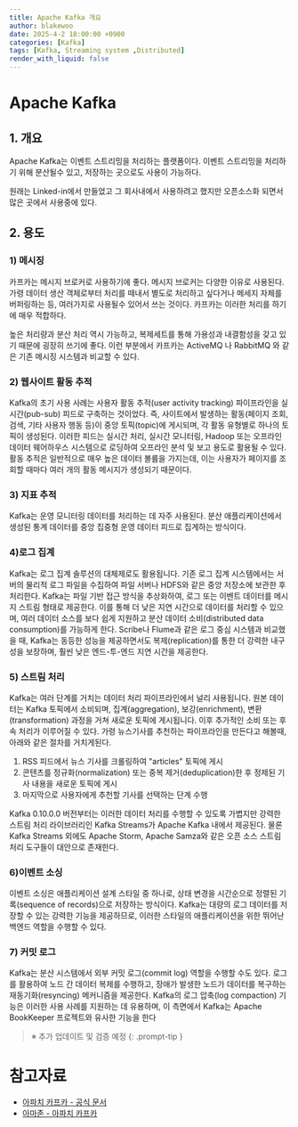 ```yaml
---
title: Apache Kafka 개요
author: blakewoo
date: 2025-4-2 18:00:00 +0900
categories: [Kafka]
tags: [Kafka, Streaming system ,Distributed]
render_with_liquid: false
---
```


# Apache Kafka
## 1. 개요
Apache Kafka는 이벤트 스트리밍을 처리하는 플랫폼이다.
이벤트 스트리밍을 처리하기 위해 분산될수 있고, 저장하는 곳으로도 사용이 가능하다.

원래는 Linked-in에서 만들었고 그 회사내에서 사용하려고 했지만 오픈소스화 되면서
많은 곳에서 사용중에 있다.

## 2. 용도
### 1) 메시징
카프카는 메시지 브로커로 사용하기에 좋다.
메시지 브로커는 다양한 이유로 사용된다. 가령 데이터 생산 객체로부터 처리를 떼내서 별도로 처리하고 싶다거나
메세지 자체를 버퍼링하는 등, 여러가지로 사용될수 있어서 쓰는 것이다. 카프카는 이러한 처리를 하기에 매우 적합하다.

높은 처리량과 분산 처리 역시 가능하고, 복제세트를 통해 가용성과 내결함성을 갖고 있기 때문에 굉장히 쓰기에 좋다.
이런 부분에서 카프카는 ActiveMQ 나 RabbitMQ 와 같은 기존 메시징 시스템과 비교할 수 있다.

### 2) 웹사이트 활동 추적
Kafka의 초기 사용 사례는 사용자 활동 추적(user activity tracking) 파이프라인을 실시간(pub-sub) 피드로 구축하는 것이었다.
즉, 사이트에서 발생하는 활동(페이지 조회, 검색, 기타 사용자 행동 등)이 중앙 토픽(topic)에 게시되며, 각 활동 유형별로 하나의 토픽이 생성된다.
이러한 피드는 실시간 처리, 실시간 모니터링, Hadoop 또는 오프라인 데이터 웨어하우스 시스템으로 로딩하여 오프라인 분석 및 보고 용도로 활용될 수 있다.
활동 추적은 일반적으로 매우 높은 데이터 볼륨을 가지는데, 이는 사용자가 페이지를 조회할 때마다 여러 개의 활동 메시지가 생성되기 때문이다.

### 3) 지표 추적
Kafka는 운영 모니터링 데이터를 처리하는 데 자주 사용된다.
분산 애플리케이션에서 생성된 통계 데이터를 중앙 집중형 운영 데이터 피드로 집계하는 방식이다.

### 4)로그 집계
Kafka는 로그 집계 솔루션의 대체제로도 활용됩니다. 기존 로그 집계 시스템에서는 서버의 물리적 로그 파일을 수집하여 파일 서버나 HDFS와 같은 중앙
저장소에 보관한 후 처리한다. Kafka는 파일 기반 접근 방식을 추상화하여, 로그 또는 이벤트 데이터를 메시지 스트림 형태로 제공한다.
이를 통해 더 낮은 지연 시간으로 데이터를 처리할 수 있으며, 여러 데이터 소스를 보다 쉽게 지원하고 분산 데이터 소비(distributed data consumption)를 가능하게 한다.
Scribe나 Flume과 같은 로그 중심 시스템과 비교했을 때, Kafka는 동등한 성능을 제공하면서도 복제(replication)를 통한 더 강력한 내구성을
보장하며, 훨씬 낮은 엔드-투-엔드 지연 시간을 제공한다.

### 5) 스트림 처리
Kafka는 여러 단계를 거치는 데이터 처리 파이프라인에서 널리 사용됩니다. 원본 데이터는 Kafka 토픽에서 소비되며,
집계(aggregation), 보강(enrichment), 변환(transformation) 과정을 거쳐 새로운 토픽에 게시됩니다. 이후 추가적인 소비 또는 후속 처리가 이루어질 수 있다.
가령 뉴스기사를 추천하는 파이프라인을 만든다고 해볼때, 아래와 같은 절차를 거치게된다.

1. RSS 피드에서 뉴스 기사를 크롤링하여 "articles" 토픽에 게시
2. 콘텐츠를 정규화(normalization) 또는 중복 제거(deduplication)한 후 정제된 기사 내용을 새로운 토픽에 게시
3. 마지막으로 사용자에게 추천할 기사를 선택하는 단계 수행

Kafka 0.10.0.0 버전부터는 이러한 데이터 처리를 수행할 수 있도록 가볍지만 강력한 스트림 처리 라이브러리인 Kafka Streams가 Apache Kafka
내에서 제공된다. 물론 Kafka Streams 외에도 Apache Storm, Apache Samza와 같은 오픈 소스 스트림 처리 도구들이 대안으로 존재한다.

### 6)이벤트 소싱
이벤트 소싱은 애플리케이션 설계 스타일 중 하나로, 상태 변경을 시간순으로 정렬된 기록(sequence of records)으로 저장하는 방식이다.
Kafka는 대량의 로그 데이터를 저장할 수 있는 강력한 기능을 제공하므로, 이러한 스타일의 애플리케이션을 위한 뛰어난 백엔드 역할을 수행할 수 있다.

### 7) 커밋 로그
Kafka는 분산 시스템에서 외부 커밋 로그(commit log) 역할을 수행할 수도 있다.
로그를 활용하여 노드 간 데이터 복제를 수행하고, 장애가 발생한 노드가 데이터를 복구하는 재동기화(resyncing) 메커니즘을 제공한다.
Kafka의 로그 압축(log compaction) 기능은 이러한 사용 사례를 지원하는 데 유용하며, 이 측면에서 Kafka는 Apache BookKeeper 프로젝트와
유사한 기능을 한다

> ※ 추가 업데이트 및 검증 예정
{: .prompt-tip }


# 참고자료
- [아파치 카프카 - 공식 문서](https://kafka.apache.org/documentation/#gettingStarted)
- [아마존 - 아파치 카프카](https://aws.amazon.com/ko/what-is/apache-kafka/)
